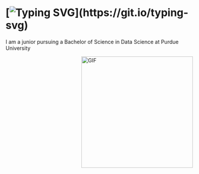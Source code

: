 # [![Typing SVG](https://readme-typing-svg.demolab.com/?lines=Welcome+to+my+page.+I'm+Alice!)](https://git.io/typing-svg)

I am a junior pursuing a Bachelor of Science in Data Science at Purdue University

<img align= "right" alt="GIF" src="https://github.com/alicehaemi/alicehaemi/assets/88690930/7ac56a3d-3e27-44e1-b285-617286740296" width="300" />

